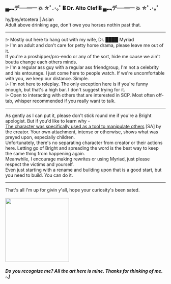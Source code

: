 <h3>▄︻デ══━一 💥 ☆ﾟ.･｡ﾟ 𝄡 Dr. Alto Clef 𝄡 ▄︻デ══━一 💥 ☆ﾟ.･｡ﾟ</h3>
hy/þey/etcetera | Asian
<br>Adult above drinking age, don't owe you horses nothin past that.<br>
<hr> <p></p>
⩥ Mostly out here to hang out with my wife, Dr. ████ Myriad<br>
⩥ I'm an adult and don't care for petty horse drama, please leave me out of it. <br> If you're a proshipper/pro-endo or any of the sort, hide me cause we ain't boutta change each others minds.<br>
⩥ I'm a regular ass guy with a regular ass friendgroup, I'm not a celebrity and his entourage. I just come here to people watch. If we're uncomfortable with you, we keep our distance. Simple.<br>
⩥ I'm not here to roleplay. The only exception here is if you're funny enough, but that's a high bar. I don't suggest trying for it. <br>
⩥ Open to interacting with others that are interested in SCP. Most often off-tab, whisper recommended if you really want to talk.<br>
<hr>
As gently as I can put it, please don't stick round me if you're a Bright apologist. But if you'd like to learn why - <br> 
<a href="https://twitter.com/daisybellejpeg/status/1630064563910594561">The character was specifically used as a tool to manipulate others</a> [SA] by the creator. Your own attachment, intense or otherwise, shows what was preyed upon, especially children.<br> 
Unfortunately, there's no separating character from creator or their actions here. Letting go of Bright and spreading the word is the best way to keep the same thing from happening again. <br> 
Meanwhile, I encourage making rewrites or using Myriad, just please respect the victims and yourself. 
<br>Even just starting with a rename and building upon that is a good start, but you need to build. You can do it.<br>
<hr>
<p></p> That's all I'm up for givin y'all, hope your curiosity's been sated. <br></br>
<IMG SRC="https://64.media.tumblr.com/7c28074c9483457899f53cf11ef4e8b4/863702178d0fbe28-9f/s1280x1920/14e44b887985e08be86886858312885a02ac9147.gif" width= 200>
<h5>Do you recognize me? All the art here is mine. Thanks for thinking of me. :.]</h5>
